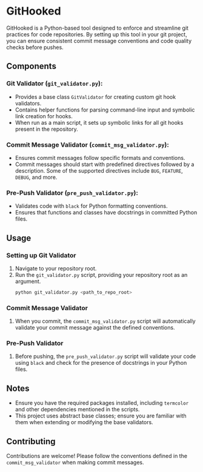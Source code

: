 # GitHooked

GitHooked is a Python-based tool designed to enforce and streamline git practices for code repositories. By setting up this tool in your git project, you can ensure consistent commit message conventions and code quality checks before pushes.

## Components

### Git Validator (`git_validator.py`):

- Provides a base class `GitValidator` for creating custom git hook validators.
- Contains helper functions for parsing command-line input and symbolic link creation for hooks.
- When run as a main script, it sets up symbolic links for all git hooks present in the repository.

### Commit Message Validator (`commit_msg_validator.py`):

- Ensures commit messages follow specific formats and conventions.
- Commit messages should start with predefined directives followed by a description. Some of the supported directives include `BUG`, `FEATURE`, `DEBUG`, and more.

### Pre-Push Validator (`pre_push_validator.py`):

- Validates code with `black` for Python formatting conventions.
- Ensures that functions and classes have docstrings in committed Python files.

## Usage

### Setting up Git Validator

1. Navigate to your repository root.
2. Run the `git_validator.py` script, providing your repository root as an argument.
   ```bash
   python git_validator.py <path_to_repo_root>
   ```

### Commit Message Validator

1. When you commit, the `commit_msg_validator.py` script will automatically validate your commit message against the defined conventions.

### Pre-Push Validator

1. Before pushing, the `pre_push_validator.py` script will validate your code using `black` and check for the presence of docstrings in your Python files.

## Notes

- Ensure you have the required packages installed, including `termcolor` and other dependencies mentioned in the scripts.
- This project uses abstract base classes; ensure you are familiar with them when extending or modifying the base validators.

## Contributing

Contributions are welcome! Please follow the conventions defined in the `commit_msg_validator` when making commit messages.
